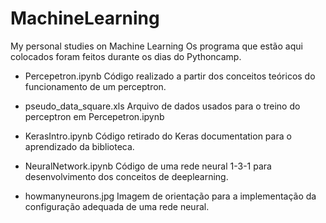 # MachineLearning
My personal studies on Machine Learning
Os programa que estão aqui colocados foram feitos durante os dias do Pythoncamp.

- Percepetron.ipynb
Código realizado a partir dos conceitos teóricos do funcionamento de um perceptron.

- pseudo_data_square.xls
Arquivo de dados usados para o treino do perceptron em Percepetron.ipynb

- KerasIntro.ipynb
Código retirado do Keras documentation para o aprendizado da biblioteca.

- NeuralNetwork.ipynb
Código de uma rede neural 1-3-1 para desenvolvimento dos conceitos de deeplearning.

- howmanyneurons.jpg
Imagem de orientação para a implementação da configuração adequada de uma rede neural.







